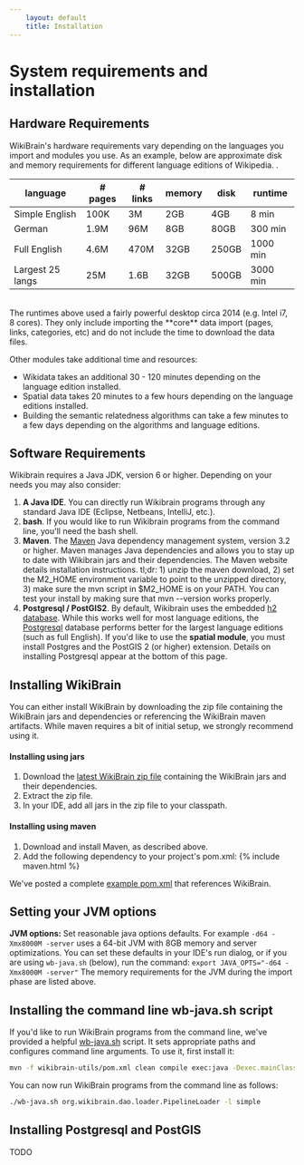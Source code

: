```yaml
---
    layout: default
    title: Installation
---
```


# System requirements and installation 

## Hardware Requirements

WikiBrain's hardware requirements vary depending on the languages you import and modules you use.
As an example, below are approximate disk and memory requirements for different language editions of Wikipedia.
. 

| language         | # pages | # links | memory | disk  | runtime  |
|------------------|---------|---------|--------|-------|----------|
| Simple English   | 100K    | 3M      | 2GB    | 4GB   | 8 min    |
| German           | 1.9M    | 96M     | 8GB    | 80GB  | 300 min  |
| Full English     | 4.6M    | 470M    | 32GB   | 250GB | 1000 min |
| Largest 25 langs | 25M     | 1.6B    | 32GB   | 500GB | 3000 min |

<br/>
The runtimes above used a fairly powerful desktop circa 2014 (e.g. Intel i7, 8 cores).
They only include importing the **core** data import (pages, links, categories, etc) and do not include the time to download the data files.  

Other modules take additional time and resources:

 * Wikidata takes an additional 30 - 120 minutes depending on the language edition installed.
 * Spatial data takes 20 minutes to a few hours depending on the language editions installed.
 * Building the semantic relatedness algorithms can take a few minutes to a few days depending on the algorithms and language editions. 

## Software Requirements

Wikibrain requires a Java JDK, version 6 or higher. Depending on your needs you may also consider:

1. **A Java IDE**. You can directly run Wikibrain programs through any standard Java IDE (Eclipse, Netbeans, IntelliJ, etc.).
3. **bash**. If you would like to run Wikibrain programs from the command line, you'll need the bash shell.
2. **Maven**. The [Maven](http://maven.apache.org/) Java dependency management system, version 3.2 or higher. 
Maven manages Java dependencies and allows you to stay up to date with Wikibrain jars and their dependencies.
The Maven website details installation instructions.
tl;dr: 1) unzip the maven download, 2) set the M2_HOME environment variable to point to the unzipped directory, 3) make sure the mvn script in $M2_HOME is on your PATH. You can test your install by making sure that mvn --version works properly.
4. **Postgresql / PostGIS2**. By default, Wikibrain uses the embedded [h2 database](http://www.h2database.com/). 
While this works well for most language editions, the [Postgresql](http://www.postgresql.org/) database performs better for the largest language editions (such as full English).
If you'd like to use the **spatial module**, you must install Postgres and the PostGIS 2 (or higher) extension. Details on installing Postgresql appear at the bottom of this page.    


## Installing WikiBrain

You can either install WikiBrain by downloading the zip file containing the WikiBrain jars and dependencies or referencing the WikiBrain maven artifacts.
 While maven requires a bit of initial setup, we strongly recommend using it.
  
#### Installing using jars
 
1. Download the [latest WikiBrain zip file](#) containing the WikiBrain jars and their dependencies.
2. Extract the zip file.
3. In your IDE, add all jars in the zip file to your classpath.
  
#### Installing using maven

1. Download and install Maven, as described above.
2. Add the following dependency to your project's pom.xml:
{% include maven.html %}

We've posted a complete [example pom.xml](https://gist.github.com/shilad/958ec6f2cab01b34efe9) that references WikiBrain.

## Setting your JVM options

**JVM options:** Set reasonable java options defaults. For example `-d64 -Xmx8000M -server` uses a 64-bit JVM with 8GB memory and server optimizations. 
You can set these defaults in your IDE's run dialog, or if you are using `wb-java.sh` (below), run the command: `export JAVA_OPTS="-d64 -Xmx8000M -server"`
The memory requirements for the JVM during the import phase are listed above.

## Installing the command line wb-java.sh script

If you'd like to run WikiBrain programs from the command line, we've provided a helpful [wb-java.sh](https://github.com/shilad/wikibrain/blob/master/wikibrain-utils/src/main/resources/wb-java.sh) script.
It sets appropriate paths and configures command line arguments.
To use it, first install it:

```bash
mvn -f wikibrain-utils/pom.xml clean compile exec:java -Dexec.mainClass=org.wikibrain.utils.ResourceInstaller
```

You can now run WikiBrain programs from the command line as follows:

```bash
./wb-java.sh org.wikibrain.dao.loader.PipelineLoader -l simple
```

## Installing Postgresql and PostGIS
 
 TODO